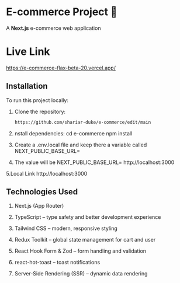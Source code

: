
# E-commerce Project 🛒
A **Next.js** e-commerce web application 

# Live Link 
https://e-commerce-flax-beta-20.vercel.app/

## Installation

To run this project locally:

1. Clone the repository:
   ```bash
   https://github.com/shariar-duke/e-commerce/edit/main

2. nstall dependencies:
   cd e-commerce
   npm install

3. Create a .env.local file and keep there a variable called 
  NEXT_PUBLIC_BASE_URL= 

4. The value will be 
  NEXT_PUBLIC_BASE_URL= http://localhost:3000

5.Local Link 
 http://localhost:3000
  

## Technologies Used

1. Next.js (App Router)

2. TypeScript – type safety and better development experience

3. Tailwind CSS – modern, responsive styling

4. Redux Toolkit – global state management for cart and user

5. React Hook Form & Zod – form handling and validation

6. react-hot-toast – toast notifications

7. Server-Side Rendering (SSR) – dynamic data rendering





